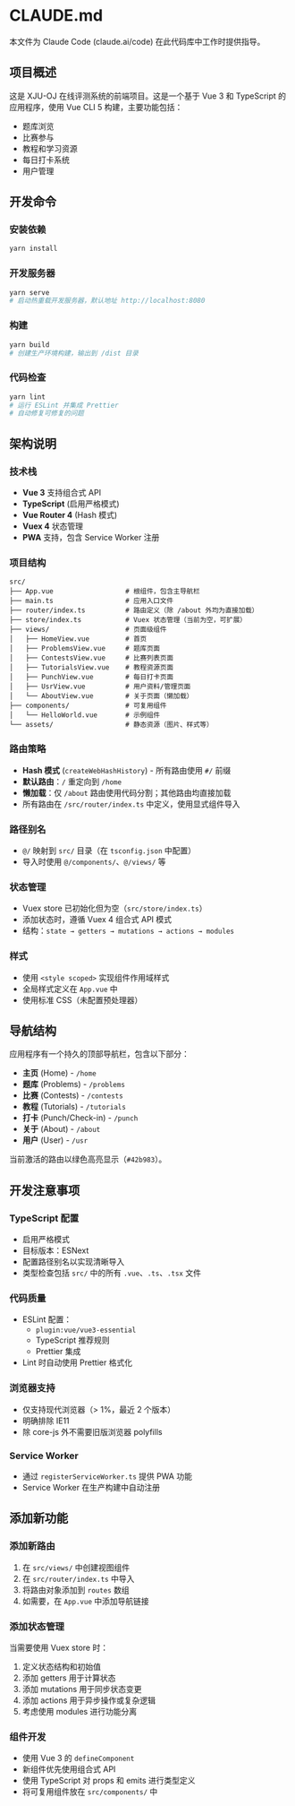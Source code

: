 # CLAUDE.md

本文件为 Claude Code (claude.ai/code) 在此代码库中工作时提供指导。

## 项目概述

这是 XJU-OJ 在线评测系统的前端项目。这是一个基于 Vue 3 和 TypeScript 的应用程序，使用 Vue CLI 5 构建，主要功能包括：
- 题库浏览
- 比赛参与
- 教程和学习资源
- 每日打卡系统
- 用户管理

## 开发命令

### 安装依赖
```bash
yarn install
```

### 开发服务器
```bash
yarn serve
# 启动热重载开发服务器，默认地址 http://localhost:8080
```

### 构建
```bash
yarn build
# 创建生产环境构建，输出到 /dist 目录
```

### 代码检查
```bash
yarn lint
# 运行 ESLint 并集成 Prettier
# 自动修复可修复的问题
```

## 架构说明

### 技术栈
- **Vue 3** 支持组合式 API
- **TypeScript** (启用严格模式)
- **Vue Router 4** (Hash 模式)
- **Vuex 4** 状态管理
- **PWA** 支持，包含 Service Worker 注册

### 项目结构
```
src/
├── App.vue                  # 根组件，包含主导航栏
├── main.ts                  # 应用入口文件
├── router/index.ts          # 路由定义（除 /about 外均为直接加载）
├── store/index.ts           # Vuex 状态管理（当前为空，可扩展）
├── views/                   # 页面级组件
│   ├── HomeView.vue         # 首页
│   ├── ProblemsView.vue     # 题库页面
│   ├── ContestsView.vue     # 比赛列表页面
│   ├── TutorialsView.vue    # 教程资源页面
│   ├── PunchView.vue        # 每日打卡页面
│   ├── UsrView.vue          # 用户资料/管理页面
│   └── AboutView.vue        # 关于页面（懒加载）
├── components/              # 可复用组件
│   └── HelloWorld.vue       # 示例组件
└── assets/                  # 静态资源（图片、样式等）
```

### 路由策略
- **Hash 模式** (`createWebHashHistory`) - 所有路由使用 `#/` 前缀
- **默认路由**：`/` 重定向到 `/home`
- **懒加载**：仅 `/about` 路由使用代码分割；其他路由均直接加载
- 所有路由在 `/src/router/index.ts` 中定义，使用显式组件导入

### 路径别名
- `@/` 映射到 `src/` 目录（在 `tsconfig.json` 中配置）
- 导入时使用 `@/components/`、`@/views/` 等

### 状态管理
- Vuex store 已初始化但为空（`src/store/index.ts`）
- 添加状态时，遵循 Vuex 4 组合式 API 模式
- 结构：`state → getters → mutations → actions → modules`

### 样式
- 使用 `<style scoped>` 实现组件作用域样式
- 全局样式定义在 `App.vue` 中
- 使用标准 CSS（未配置预处理器）

## 导航结构

应用程序有一个持久的顶部导航栏，包含以下部分：
- **主页** (Home) - `/home`
- **题库** (Problems) - `/problems`
- **比赛** (Contests) - `/contests`
- **教程** (Tutorials) - `/tutorials`
- **打卡** (Punch/Check-in) - `/punch`
- **关于** (About) - `/about`
- **用户** (User) - `/usr`

当前激活的路由以绿色高亮显示（`#42b983`）。

## 开发注意事项

### TypeScript 配置
- 启用严格模式
- 目标版本：ESNext
- 配置路径别名以实现清晰导入
- 类型检查包括 `src/` 中的所有 `.vue`、`.ts`、`.tsx` 文件

### 代码质量
- ESLint 配置：
  - `plugin:vue/vue3-essential`
  - TypeScript 推荐规则
  - Prettier 集成
- Lint 时自动使用 Prettier 格式化

### 浏览器支持
- 仅支持现代浏览器（> 1%，最近 2 个版本）
- 明确排除 IE11
- 除 core-js 外不需要旧版浏览器 polyfills

### Service Worker
- 通过 `registerServiceWorker.ts` 提供 PWA 功能
- Service Worker 在生产构建中自动注册

## 添加新功能

### 添加新路由
1. 在 `src/views/` 中创建视图组件
2. 在 `src/router/index.ts` 中导入
3. 将路由对象添加到 `routes` 数组
4. 如需要，在 `App.vue` 中添加导航链接

### 添加状态管理
当需要使用 Vuex store 时：
1. 定义状态结构和初始值
2. 添加 getters 用于计算状态
3. 添加 mutations 用于同步状态变更
4. 添加 actions 用于异步操作或复杂逻辑
5. 考虑使用 modules 进行功能分离

### 组件开发
- 使用 Vue 3 的 `defineComponent`
- 新组件优先使用组合式 API
- 使用 TypeScript 对 props 和 emits 进行类型定义
- 将可复用组件放在 `src/components/` 中
